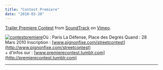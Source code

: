 ```yaml
---
title: "Contest Premiere"
date: "2010-03-20"
---
```


[Trailer Premiere Contest](http://vimeo.com/10228499) from [SoundTrack](http://vimeo.com/user3285275) on [Vimeo](http://vimeo.com).

  
[![](http://www.guidoline.com/wp-content/uploads/2010/03/contestpremiere-212x300.jpg "contestpremiere")](http://www.guidoline.com/wp-content/uploads/2010/03/contestpremiere.jpg)Où : Paris La Défense, Place des Degrés Quand : 28 Mars 2010 Inscription : [www.pignonfixe.com/streetcontest](http://www.pignonfixe.com/streetcontest)  
\+ d'infos sur : [www.premierecontest.tumblr.com](http://premierecontest.tumblr.com)  

* * *
